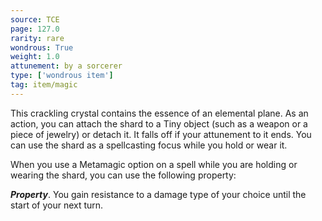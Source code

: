 ```yaml
---
source: TCE
page: 127.0
rarity: rare
wondrous: True
weight: 1.0
attunement: by a sorcerer
type: ['wondrous item']
tag: item/magic
---
```


This crackling crystal contains the essence of an elemental plane. As an action, you can attach the shard to a Tiny object (such as a weapon or a piece of jewelry) or detach it. It falls off if your attunement to it ends. You can use the shard as a spellcasting focus while you hold or wear it.

When you use a Metamagic option on a spell while you are holding or wearing the shard, you can use the following property:

**_Property_**. You gain resistance to a damage type of your choice until the start of your next turn.


